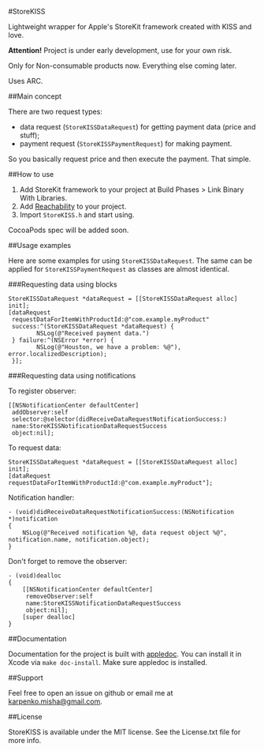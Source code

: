 #StoreKISS

Lightweight wrapper for Apple's StoreKit framework created with KISS and love.

**Attention!** Project is under early development, use for your own risk.

Only for Non-consumable products now. Everything else coming later.

Uses ARC.

##Main concept

There are two request types:

* data request (`StoreKISSDataRequest`) for getting payment data (price and stuff);
* payment request (`StoreKISSPaymentRequest`) for making payment.

So you basically request price and then execute the payment. That simple.

##How to use

1. Add StoreKit framework to your project at Build Phases > Link Binary With Libraries.
2. Add [Reachability](https://github.com/tonymillion/Reachability) to your project.
3. Import `StoreKISS.h` and start using.

CocoaPods spec will be added soon.

##Usage examples

Here are some examples for using `StoreKISSDataRequest`. The same can be applied for `StoreKISSPaymentRequest` as classes are almost identical.

###Requesting data using blocks

```objc
StoreKISSDataRequest *dataRequest = [[StoreKISSDataRequest alloc] init];
[dataRequest
 requestDataForItemWithProductId:@"com.example.myProduct"
 success:^(StoreKISSDataRequest *dataRequest) {
        NSLog(@"Received payment data.")
 } failure:^(NSError *error) {
        NSLog(@"Houston, we have a problem: %@"), error.localizedDescription); 
 }];
 ```
	 
###Requesting data using notifications

To register observer: 

```objc
[[NSNotificationCenter defaultCenter]
 addObserver:self
 selector:@selector(didReceiveDataRequestNotificationSuccess:)
 name:StoreKISSNotificationDataRequestSuccess
 object:nil];
```

To request data: 

```objc
StoreKISSDataRequest *dataRequest = [[StoreKISSDataRequest alloc] init];
[dataRequest requestDataForItemWithProductId:@"com.example.myProduct"];
```

Notification handler: 

```objc	
- (void)didReceiveDataRequestNotificationSuccess:(NSNotification *)notification
{
	NSLog(@"Received notification %@, data request object %@", notification.name, notification.object);
}
```
	
	
Don't forget to remove the observer:

```objc	
- (void)dealloc
{
	[[NSNotificationCenter defaultCenter]
	 removeObserver:self
	 name:StoreKISSNotificationDataRequestSuccess
	 object:nil];
	[super dealloc]
}
```

##Documentation

Documentation for the project is built with [appledoc](http://gentlebytes.com/appledoc/). You can install it in Xcode via `make doc-install`. Make sure appledoc is installed.

##Support

Feel free to open an issue on github or email me at [karpenko.misha@gmail.com](mailto:karpenko.misha@gmail.com).

##License

StoreKISS is available under the MIT license. See the License.txt file for more info.
